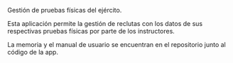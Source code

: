 Gestión de pruebas físicas del ejército.

Esta aplicación permite la gestión de reclutas con los datos de sus respectivas pruebas físicas por parte de los instructores.

La memoria y el manual de usuario se encuentran en el repositorio junto al código de la app.

